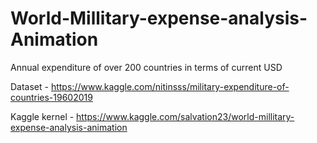 # World-Millitary-expense-analysis-Animation
Annual expenditure of over 200 countries in terms of current USD 

Dataset - https://www.kaggle.com/nitinsss/military-expenditure-of-countries-19602019

Kaggle kernel - https://www.kaggle.com/salvation23/world-millitary-expense-analysis-animation
